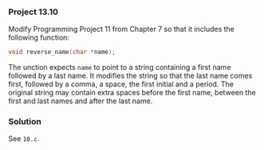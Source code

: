 ### Project 13.10

Modify Programming Project 11 from Chapter 7 so that it includes the following
function:

```c
void reverse_name(char *name);
```

The unction expects `name` to point to a string containing a first name followed
by a last name. It modifies the string so that the last name comes first,
followed by a comma, a space, the first initial and a period. The original
string may contain extra spaces before the first name, between the first and
last names and after the last name.

### Solution

See `10.c`.
